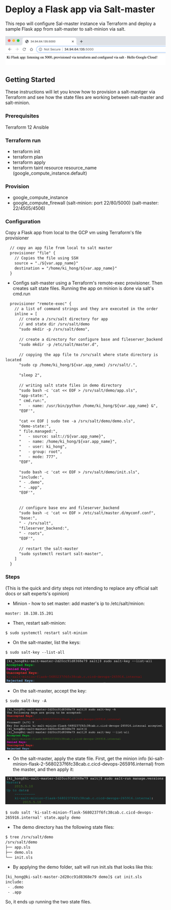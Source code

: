 # Deploy a Flask app via Salt-master

This repo will configure Sal-master instance via Terraform and deploy a sample Flask app from salt-master to salt-minion via salt.


![Output](https://github.com/Einsteinish/GCP-MyLab-Samples/blob/master/terraform-salt-master-gcp/images/salt-output.png)


## Getting Started

These instructions will let you know how to provision a salt-mastger via Terraform and see how the state files are working between salt-master and salt-minion. 

### Prerequisites

Terraform 12 
Ansible

### Terraform run
* terraform init
* terraform plan
* terraform apply
* terraform taint resource resource_name (google_compute_instance.default) 

### Provision
* google_compute_instance
* google_compute_firewall (salt-minion: port 22/80/5000) (salt-master: 22/4505/4506)

### Configuration
Copy a Flask app from local to the GCP vm using Terraform's file provisioner

```
  // copy an app file from local to salt master
  provisioner "file" {
    // Copies the file using SSH
    source = "./${var.app_name}"
    destination = "/home/ki_hong/${var.app_name}"
  }
```

* Configs salt-master using a Terraform's remote-exec provisioner. Then creates salt state files. Running the app on minion is done via salt's cmd.run

```
  provisioner "remote-exec" {
    // a list of command strings and they are executed in the order 
    inline = [
      // create a /srv/salt directory for app 
      // and state dir /srv/salt/demo
      "sudo mkdir -p /srv/salt/demo",
       
      // create a directory for configure base and fileserver_backend
      "sudo mkdir -p /etc/salt/master.d",

      // copying the app file to /srv/salt where state directory is located
      "sudo cp /home/ki_hong/${var.app_name} /srv/salt/.",

      "sleep 2",

      // writing salt state files in demo directory
      "sudo bash -c 'cat << EOF > /srv/salt/demo/app.sls",
      "app-state:",
      " cmd.run:",
      "   - name: /usr/bin/python /home/ki_hong/${var.app_name} &",
      "EOF'",

      "cat << EOF | sudo tee -a /srv/salt/demo/demo.sls",
      "demo-state:",
      " file.managed:",
      "   - source: salt://${var.app_name}",
      "   - name: /home/ki_hong/${var.app_name}",
      "   - user: ki_hong",
      "   - group: root",
      "   - mode: 777",
      "EOF",

      "sudo bash -c 'cat << EOF > /srv/salt/demo/init.sls",
      "include:",
      " - .demo",
      " - .app", 
      "EOF'",


      // configure base env and fileserver_backend
      "sudo bash -c 'cat << EOF > /etc/salt/master.d/myconf.conf",
      "base:",
      " - /srv/salt",
      "fileserver_backend:",
      " - roots",
      "EOF'",    

      // restart the salt-master
      "sudo systemctl restart salt-master",
    ]
  }
```

### Steps 
(This is the quick and dirty steps not intending to replace any official salt docs or salt experts's opinion)

* Minion - how to set master: 
add master's ip to /etc/salt/minion:
```
master: 10.138.15.201
```

* Then, restart salt-minion:
```
$ sudo systemctl restart salt-minion
```

* On the salt-master, list the keys:
```
$ sudo salt-key --list-all
```
![listing keys](https://github.com/Einsteinish/GCP-MyLab-Samples/blob/master/terraform-salt-master-gcp/images/keys-listed-unaccepted.png)

* On the salt-master, accept the key:
```
$ sudo salt-key -A
```
![accepting keys](https://github.com/Einsteinish/GCP-MyLab-Samples/blob/master/terraform-salt-master-gcp/images/accept-the-minion-key.png)

* On the salt-master, apply the state file.
First, get the minion info (ki-salt-minion-flask-2-5680237f6fc38cab.c.cicd-devops-265916.internal) from the master, and then apply it:

![accepting keys](https://github.com/Einsteinish/GCP-MyLab-Samples/blob/master/terraform-salt-master-gcp/images/salt-manage-version.png)

```
$ sudo salt 'ki-salt-minion-flask-5680237f6fc38cab.c.cicd-devops-265916.internal' state.apply demo 
```

* The demo directory has the following state files:
```
$ tree /srv/salt/demo
/srv/salt/demo
├── app.sls
├── demo.sls
└── init.sls
```

* By applying the demo folder, salt will run init.sls that looks like this:
```
[ki_hong@ki-salt-master-2d20cc91d8368e79 demo]$ cat init.sls
include:
 - .demo
 - .app
```
So, it ends up running the two state files.

